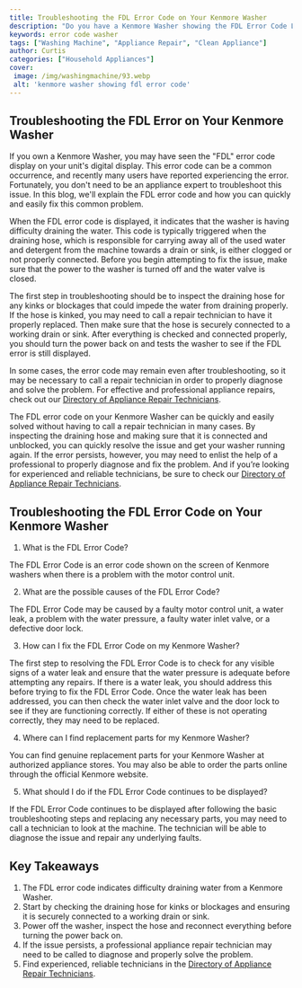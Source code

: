 ```yaml
---
title: Troubleshooting the FDL Error Code on Your Kenmore Washer
description: "Do you have a Kenmore Washer showing the FDL Error Code Learn how to fix it by following these troubleshooting tips"
keywords: error code washer
tags: ["Washing Machine", "Appliance Repair", "Clean Appliance"]
author: Curtis
categories: ["Household Appliances"]
cover: 
 image: /img/washingmachine/93.webp
 alt: 'kenmore washer showing fdl error code'
---
```

## Troubleshooting the FDL Error on Your Kenmore Washer
If you own a Kenmore Washer, you may have seen the "FDL" error code display on your unit's digital display. This error code can be a common occurrence, and recently many users have reported experiencing the error. Fortunately, you don't need to be an appliance expert to troubleshoot this issue. In this blog, we'll explain the FDL error code and how you can quickly and easily fix this common problem. 

When the FDL error code is displayed, it indicates that the washer is having difficulty draining the water. This code is typically triggered when the draining hose, which is responsible for carrying away all of the used water and detergent from the machine towards a drain or sink, is either clogged or not properly connected. Before you begin attempting to fix the issue, make sure that the power to the washer is turned off and the water valve is closed.

The first step in troubleshooting should be to inspect the draining hose for any kinks or blockages that could impede the water from draining properly. If the hose is kinked, you may need to call a repair technician to have it properly replaced. Then make sure that the hose is securely connected to a working drain or sink. After everything is checked and connected properly, you should turn the power back on and tests the washer to see if the FDL error is still displayed. 

In some cases, the error code may remain even after troubleshooting, so it may be necessary to call a repair technician in order to properly diagnose and solve the problem. For effective and professional appliance repairs, check out our [Directory of Appliance Repair Technicians](./pages/appliance-repair-technicians).

The FDL error code on your Kenmore Washer can be quickly and easily solved without having to call a repair technician
 in many cases. By inspecting the draining hose and making sure that it is connected and unblocked, you can quickly resolve the issue and get your washer running again. If the error persists, however, you may need to enlist the help of a professional to properly diagnose and fix the problem. And if you’re looking for experienced and reliable technicians, be sure to check our [Directory of Appliance Repair Technicians](./pages/appliance-repair-technicians).

## Troubleshooting the FDL Error Code on Your Kenmore Washer

1. What is the FDL Error Code?
 
The FDL Error Code is an error code shown on the screen of Kenmore washers when there is a problem with the motor control unit.
 
2. What are the possible causes of the FDL Error Code?

The FDL Error Code may be caused by a faulty motor control unit, a water leak, a problem with the water pressure, a faulty water inlet valve, or a defective door lock.

3. How can I fix the FDL Error Code on my Kenmore Washer?
 
The first step to resolving the FDL Error Code is to check for any visible signs of a water leak and ensure that the water pressure is adequate before attempting any repairs. If there is a water leak, you should address this before trying to fix the FDL Error Code. Once the water leak has been addressed, you can then check the water inlet valve and the door lock to see if they are functioning correctly. If either of these is not operating correctly, they may need to be replaced.

4. Where can I find replacement parts for my Kenmore Washer?

You can find genuine replacement parts for your Kenmore Washer at authorized appliance stores. You may also be able to order the parts online through the official Kenmore website.

5. What should I do if the FDL Error Code continues to be displayed?

If the FDL Error Code continues to be displayed after following the basic troubleshooting steps and replacing any necessary parts, you may need to call a technician to look at the machine. The technician will be able to diagnose the issue and repair any underlying faults.

## Key Takeaways
1. The FDL error code indicates difficulty draining water from a Kenmore Washer.
2. Start by checking the draining hose for kinks or blockages and ensuring it is securely connected to a working drain or sink.
3. Power off the washer, inspect the hose and reconnect everything before turning the power back on.
4. If the issue persists, a professional appliance repair technician may need to be called to diagnose and properly solve the problem.
5. Find experienced, reliable technicians in the [Directory of Appliance Repair Technicians](./pages/appliance-repair-technicians).
